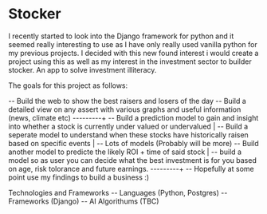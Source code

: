 # Stocker

I recently started to look into the Django framework for python and it seemed really interesting to use as I have only really used vanilla python for my previous projects. I decided with this new found interest i would create a project using this as well as my interest in the investment sector to builder stocker. An app to solve investment illiteracy.

The goals for this project as follows:

-- Build the web to show the best raisers and losers of the day
-- Build a detailed view on any assert with various graphs and useful information (news, climate etc)                             ---------+
-- Build a prediction model to gain and insight into whether a stock is currently under valued or undervalued                              |
-- Build a seperate model to understand when these stocks have historically raisen based on specific events                                | -- Lots of models (Probably will be more)
-- Build another model to predicte the likely ROI + time of said stock                                                                     |
-- build a model so as user you can decide what the best investment is for you based on age, risk tolorance and future earnings.  ---------+
-- Hopefully at some point use my findings to build a business :)

Technologies and Frameworks
-- Languages (Python, Postgres)
-- Frameworks (Django)
-- AI Algorithums (TBC)
